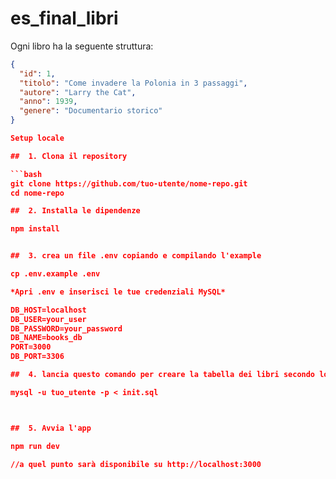 # es_final_libri

Ogni libro ha la seguente struttura:

```json
{
  "id": 1,
  "titolo": "Come invadere la Polonia in 3 passaggi",
  "autore": "Larry the Cat",
  "anno": 1939,
  "genere": "Documentario storico"
}

Setup locale

##  1. Clona il repository

```bash
git clone https://github.com/tuo-utente/nome-repo.git
cd nome-repo

##  2. Installa le dipendenze

npm install


##  3. crea un file .env copiando e compilando l'example

cp .env.example .env

*Apri .env e inserisci le tue credenziali MySQL*

DB_HOST=localhost
DB_USER=your_user
DB_PASSWORD=your_password
DB_NAME=books_db
PORT=3000
DB_PORT=3306

##  4. lancia questo comando per creare la tabella dei libri secondo lo script init.sql

mysql -u tuo_utente -p < init.sql



##  5. Avvia l'app

npm run dev

//a quel punto sarà disponibile su http://localhost:3000
